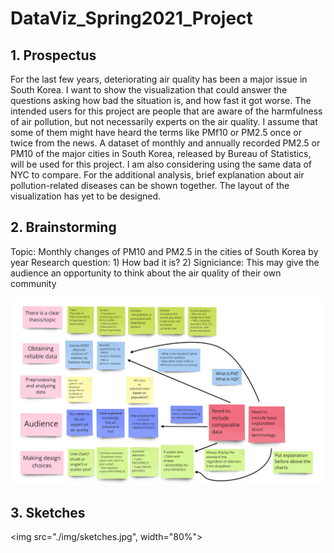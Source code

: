 # DataViz_Spring2021_Project

## 1. Prospectus

For the last few years, deteriorating air quality has been a major issue in South Korea. I want to show the visualization that could answer the questions asking how bad the situation is, and how fast it got worse. The intended users for this project are people that are aware of the harmfulness of air pollution, but not necessarily experts on the air quality. I assume that some of them might have heard the terms like PMf10 or PM2.5 once or twice from the news. A dataset of monthly and annually recorded PM2.5 or PM10 of the major cities in South Korea, released by Bureau of Statistics, will be used for this project. I am also considering using the same data of NYC to compare. For the additional analysis, brief explanation about air pollution-related diseases can be shown together. The layout of the visualization has yet to be designed.

## 2. Brainstorming

Topic: Monthly changes of PM10 and PM2.5 in the cities of South Korea by year
Research question: 1) How bad it is? 2)
Signiciance: This may give the audience an opportunity to think about the air quality of their own community

![brainstorm](./img/brainstorm.jpg)

## 3. Sketches

<img src="./img/sketches.jpg", width="80%">
